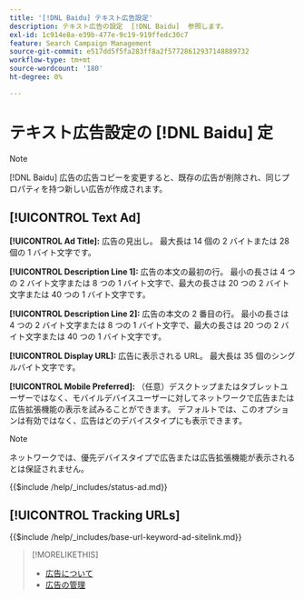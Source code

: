 ```yaml
---
title: '[!DNL Baidu] テキスト広告設定'
description: テキスト広告の設定  [!DNL Baidu]  参照します。
exl-id: 1c914e8a-e39b-477e-9c19-919ffedc30c7
feature: Search Campaign Management
source-git-commit: e517dd5f5fa283ff8a2f57728612937148889732
workflow-type: tm+mt
source-wordcount: '180'
ht-degree: 0%

---
```


# テキスト広告設定の [!DNL Baidu] 定

>[!NOTE]
>
>[!DNL Baidu] 広告の広告コピーを変更すると、既存の広告が削除され、同じプロパティを持つ新しい広告が作成されます。

## [!UICONTROL Text Ad]

**[!UICONTROL Ad Title]:** 広告の見出し。 最大長は 14 個の 2 バイトまたは 28 個の 1 バイト文字です。

**[!UICONTROL Description Line 1]:** 広告の本文の最初の行。 最小の長さは 4 つの 2 バイト文字または 8 つの 1 バイト文字で、最大の長さは 20 つの 2 バイト文字または 40 つの 1 バイト文字です。

**[!UICONTROL Description Line 2]:** 広告の本文の 2 番目の行。 最小の長さは 4 つの 2 バイト文字または 8 つの 1 バイト文字で、最大の長さは 20 つの 2 バイト文字または 40 つの 1 バイト文字です。

**[!UICONTROL Display URL]:** 広告に表示される URL。 最大長は 35 個のシングルバイト文字です。

**[!UICONTROL Mobile Preferred]:** （任意）デスクトップまたはタブレットユーザーではなく、モバイルデバイスユーザーに対してネットワークで広告または広告拡張機能の表示を試みることができます。 デフォルトでは、このオプションは有効ではなく、広告はどのデバイスタイプにも表示できます。

>[!NOTE]
>
>ネットワークでは、優先デバイスタイプで広告または広告拡張機能が表示されるとは保証されません。

<!-- **[!UICONTROL Status]:** -->

{{$include /help/_includes/status-ad.md}}

## [!UICONTROL Tracking URLs]

<!-- **[!UICONTROL Base URl]:** -->

{{$include /help/_includes/base-url-keyword-ad-sitelink.md}}

>[!MORELIKETHIS]
>
>* [ 広告について ](ad-about.md)
>* [ 広告の管理 ](ad-manage.md)
